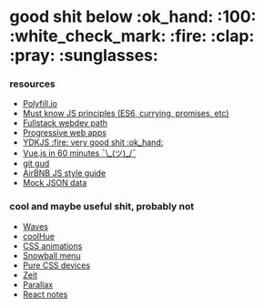 <h1>good shit below :ok_hand: :100: :white_check_mark: :fire: :clap: :pray: :sunglasses:</h1>

<h3>resources</h3>
<ul>
  <li>
    <a href="https://polyfill.io/v2/docs/">Polyfill.io</a>
  </li>
  <li>
    <a href="https://www.reddit.com/r/webdev/comments/6z359o/must_know_js_principles/?st=J7EG3TA1&sh=5c13e495">Must know JS principles (ES6, currying, promises, etc)</a>
  </li>
  <li>
    <a href="https://github.com/shovanch/fullstack-webdev-path">Fullstack webdev path</a>
  </li>
  <li>
    <a href="https://clockwise.software/blog/progressive-web-apps-the-new-word-in-user-engagement/">Progressive web apps</a>
  </li>
  <li>
    <a href="https://github.com/getify/You-Dont-Know-JS">YDKJS :fire: very good shit :ok_hand:</a>
  </li>
  <li>
    <a href="https://www.youtube.com/watch?v=z6hQqgvGI4Y">Vue.js in 60 minutes ¯\_(ツ)_/¯</a>
  </li>
  <li>
    <a href="http://rogerdudler.github.io/git-guide/">git gud</a>
  </li>
  <li>
    <a href="https://github.com/airbnb/javascript/blob/master/README.md">AirBNB JS style guide</a>
  </li>
  <li>
    <a href="https://jsonplaceholder.typicode.com/">Mock JSON data</a>
  </li>  
</ul>
<h3>cool and maybe useful shit, probably not</h3>
<ul>
    <li>
        <a href="https://codepen.io/rstacruz/pen/oxJqNv">Waves</a>
    </li>
    <li>
        <a href="https://webkul.github.io/coolhue/">coolHue</a>
    </li>
    <li>
        <a href="https://daneden.github.io/animate.css/">CSS animations</a>
    </li>
    <li>
        <a href="https://codepen.io/virgilpana/pen/NPzodr">Snowball menu</a>
    </li>
    <li>
        <a href="https://codepen.io/TrevorEyre/full/dvNwqG/">Pure CSS devices</a>
    </li>
    <li>
        <a href="https://zeit.co/">Zeit</a>
    </li>
    <li>
      <a href="https://github.com/dixonandmoe/rellax">Parallax</a>
    </li>
    <li>
      <a href="https://docs.google.com/document/d/18fHKCk9fh7_VhKTzDLObNKoTJrzYoIXHfy1_gKj78LY/edit">React notes</a>
      </li
</ul>
